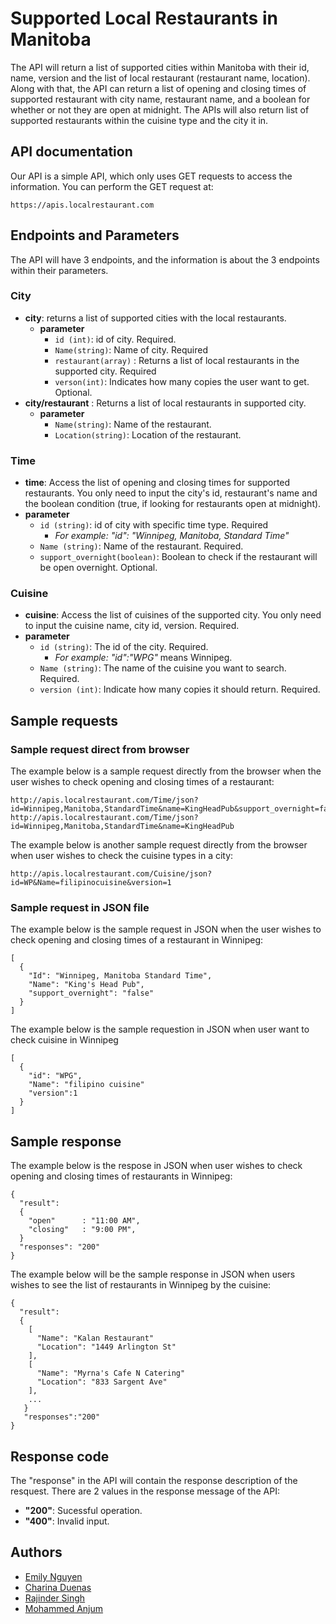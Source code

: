 # Supported Local Restaurants in Manitoba
The API will return a list of supported cities within Manitoba with their id, name, version and the list of local restaurant (restaurant name, location). Along with that, the API can return a list of opening and closing times of supported restaurant with city name, restaurant name, and a boolean for whether or not they are open at midnight. The APIs will also return list of supported restaurants within the cuisine type and the city it in.

## API documentation
Our API is a simple API, which only uses GET requests to access the information. You can perform the GET request at:
```
https://apis.localrestaurant.com
```

## Endpoints and Parameters
The API will have 3 endpoints, and the information is about the 3 endpoints within their parameters.
### City
- **city**: returns a list of supported cities with the local restaurants.
  - **parameter**
    - ```id (int)```: id of city. Required.
    - ```Name(string)```: Name of city. Required
    - ```restaurant(array)``` : Returns a list of local restaurants in the supported city. Required
    - ```verson(int)```: Indicates how many copies the user want to get. Optional.
- **city/restaurant** : Returns a list of local restaurants in supported city.
  - **parameter**
    - ```Name(string)```: Name of the restaurant.
    - ```Location(string)```: Location of the restaurant.

### Time
  - **time**: Access the list of opening and closing times for supported restaurants. You only need to input the city's id, restaurant's name and the boolean condition (true, if looking for restaurants open at midnight).
  - **parameter**
    - ```id (string)```: id of city with specific time type. Required
      * *For example: "id": "Winnipeg, Manitoba, Standard Time"*
    - ```Name (string)```: Name of the restaurant. Required.
    - ```support_overnight(boolean)```: Boolean to check if the restaurant will be open overnight. Optional.

### Cuisine
  - **cuisine**: Access the list of cuisines of the supported city. You only need to input the cuisine name, city id, version. Required.
  - **parameter**
    - ```id (string)```: The id of the city. Required.
      * *For example: "id":"WPG"* means Winnipeg.
    - ```Name (string)```: The name of the cuisine you want to search. Required.
    - ```version (int)```: Indicate how many copies it should return. Required.

## Sample requests
### Sample request direct from browser
The example below is a sample request directly from the browser when the user wishes to check opening and closing times of a restaurant:
```
http://apis.localrestaurant.com/Time/json?id=Winnipeg,Manitoba,StandardTime&name=KingHeadPub&support_overnight=false
http://apis.localrestaurant.com/Time/json?id=Winnipeg,Manitoba,StandardTime&name=KingHeadPub
```
The example below is another sample request directly from the browser when user wishes to check the cuisine types in a city:
```
http://apis.localrestaurant.com/Cuisine/json?id=WP&Name=filipinocuisine&version=1
```

### Sample request in JSON file
The example below is the sample request in JSON when the user wishes to check opening and closing times of a restaurant in Winnipeg:
```
[
  {
    "Id": "Winnipeg, Manitoba Standard Time",
    "Name": "King's Head Pub",
    "support_overnight": "false"
  }
]
```
The example below is the sample requestion in JSON when user want to check cuisine in Winnipeg
```
[
  {
    "id": "WPG",
    "Name": "filipino cuisine"
    "version":1
  }
]
```
## Sample response
The example below is the respose in JSON when user wishes to check opening and closing times of restaurants in Winnipeg:
```
{
  "result":
  {
    "open"      : "11:00 AM",
    "closing"   : "9:00 PM",
  }
  "responses": "200"
}
```
The example below will be the sample response in JSON when users wishes to see the list of restaurants in Winnipeg by the cuisine:
```
{
  "result":
  {
    [
      "Name": "Kalan Restaurant"
      "Location": "1449 Arlington St"
    ],
    [
      "Name": "Myrna's Cafe N Catering"
      "Location": "833 Sargent Ave"
    ],
    ...
   }
   "responses":"200"
}
```
## Response code
The "response" in the API will contain the response description of the resquest. There are 2 values in the response message of the API:
- **"200"**: Sucessful operation.
- **"400"**: Invalid input.

## Authors
* [Emily Nguyen](https://github.com/emily0906)
* [Charina Duenas](https://github.com/pandorasjuicebox)
* [Rajinder Singh](https://github.com/rajindersingh751)
* [Mohammed Anjum](https://github.com/vijdan-anjum)

